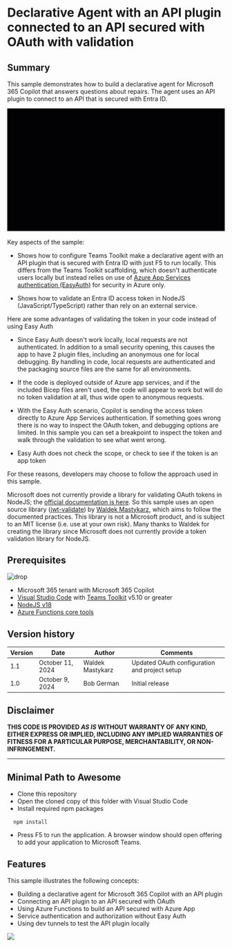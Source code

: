 # Declarative Agent with an API plugin connected to an API secured with OAuth with validation

## Summary

This sample demonstrates how to build a declarative agent for Microsoft 365 Copilot that answers questions about repairs. The agent uses an API plugin to connect to an API that is secured with Entra ID.

![picture of the app in action](./assets/screenshot.gif)

Key aspects of the sample:

 - Shows how to configure Teams Toolkit make a declarative agent with an API plugin that is secured with Entra ID with just F5 to run locally. This differs from the Teams Toolkit scaffolding, which doesn't authenticate users locally but instead relies on use of [Azure App Services authentication (EasyAuth)](https://learn.microsoft.com/azure/app-service/overview-authentication-authorization) for security in Azure only.

 - Shows how to validate an Entra ID access token in NodeJS (JavaScript/TypeScript) rather than rely on an external service.

 Here are some advantages of validating the token in your code instead of using Easy Auth

 - Since Easy Auth doesn't work locally, local requests are not authenticated. In addition to a small security opening, this causes the app to have 2 plugin files, including an anonymous one for local debugging. By handling in code, local requests are authenticated and the packaging source files are the same for all environments.

 - If the code is deployed outside of Azure app services, and if the included Bicep files aren't used, the code will appear to work but will do no token validation at all, thus wide open to anonymous requests.

 - With the Easy Auth scenario, Copilot is sending the access token directly to Azure App Services authentication. If something goes wrong there is no way to inspect the OAuth token, and debugging options are limited. In this sample you can set a breakpoint to inspect the token and walk through the validation to see what went wrong.

 - Easy Auth does not check the scope, or check to see if the token is an app token

 For these reasons, developers may choose to follow the approach used in this sample. 
 
 Microsoft does not currently provide a library for validating OAuth tokens in NodeJS; the [official documentation is here](https://learn.microsoft.com/entra/identity-platform/claims-validation). So this sample uses an open source library ([jwt-validate](https://www.npmjs.com/package/jwt-validate)) by [Waldek Mastykarz](https://github.com/waldekmastykarz), which aims to follow the documented practices. This library is not a Microsoft product, and is subject to an MIT license (i.e. use at your own risk). Many thanks to Waldek for creating the library since Microsoft does not currently provide a token validation library for NodeJS.

## Prerequisites
![drop](https://img.shields.io/badge/Teams&nbsp;Toolkit&nbsp;for&nbsp;VS&nbsp;Code-5.10-green.svg)

 * Microsoft 365 tenant with Microsoft 365 Copilot
 * [Visual Studio Code](https://code.visualstudio.com/) with [Teams Toolkit](https://marketplace.visualstudio.com/items?itemName=TeamsDevApp.ms-teams-vscode-extension) v5.10 or greater
 * [NodeJS v18](https://nodejs.org/en/download/package-manager)
 * [Azure Functions core tools](https://learn.microsoft.com/azure/azure-functions/functions-run-local#install-the-azure-functions-core-tools)

## Version history

Version|Date|Author|Comments
-------|----|----|--------
1.1|October 11, 2024|Waldek Mastykarz|Updated OAuth configuration and project setup
1.0|October 9, 2024|Bob German|Initial release

## Disclaimer

**THIS CODE IS PROVIDED *AS IS* WITHOUT WARRANTY OF ANY KIND, EITHER EXPRESS OR IMPLIED, INCLUDING ANY IMPLIED WARRANTIES OF FITNESS FOR A PARTICULAR PURPOSE, MERCHANTABILITY, OR NON-INFRINGEMENT.**

---

## Minimal Path to Awesome

* Clone this repository
* Open the cloned copy of this folder with Visual Studio Code
* Install required npm packages

```shell
  npm install
```

* Press F5 to run the application. A browser window should open offering to add your application to Microsoft Teams.

## Features

This sample illustrates the following concepts:

- Building a declarative agent for Microsoft 365 Copilot with an API plugin
- Connecting an API plugin to an API secured with OAuth
- Using Azure Functions to build an API secured with Azure App
- Service authentication and authorization without Easy Auth
- Using dev tunnels to test the API plugin locally

<img src="https://m365-visitor-stats.azurewebsites.net/copilot-pro-dev-samples/samples/da-repairs-oauth-validated" />